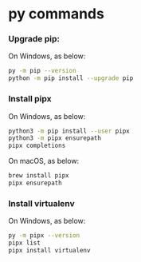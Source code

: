 # py commands

### Upgrade pip:
On Windows, as below:
```sh
py -m pip --version
python -m pip install --upgrade pip
```

### Install pipx
On Windows, as below:
```sh
python3 -m pip install --user pipx
python3 -m pipx ensurepath
pipx completions
```

On macOS, as below:
```sh
brew install pipx
pipx ensurepath
```

### Install virtualenv
On Windows, as below:
```sh
py -m pipx --version
pipx list
pipx install virtualenv
```